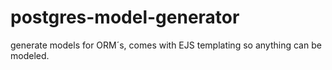# postgres-model-generator
generate models for ORM´s, comes with EJS templating so anything can be modeled.
